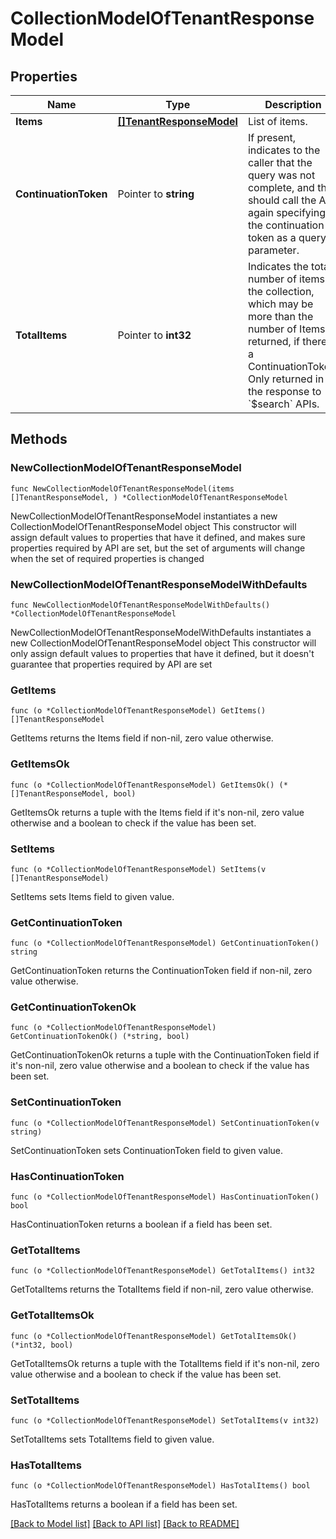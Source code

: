 # CollectionModelOfTenantResponseModel

## Properties

Name | Type | Description | Notes
------------ | ------------- | ------------- | -------------
**Items** | [**[]TenantResponseModel**](TenantResponseModel.md) | List of items. | 
**ContinuationToken** | Pointer to **string** | If present, indicates to the caller that the query was not complete, and they should call the API again specifying the continuation token as a query parameter. | [optional] 
**TotalItems** | Pointer to **int32** | Indicates the total number of items in the collection, which may be more than the number of Items returned, if there is a ContinuationToken.  Only returned in the response to &#x60;$search&#x60; APIs. | [optional] 

## Methods

### NewCollectionModelOfTenantResponseModel

`func NewCollectionModelOfTenantResponseModel(items []TenantResponseModel, ) *CollectionModelOfTenantResponseModel`

NewCollectionModelOfTenantResponseModel instantiates a new CollectionModelOfTenantResponseModel object
This constructor will assign default values to properties that have it defined,
and makes sure properties required by API are set, but the set of arguments
will change when the set of required properties is changed

### NewCollectionModelOfTenantResponseModelWithDefaults

`func NewCollectionModelOfTenantResponseModelWithDefaults() *CollectionModelOfTenantResponseModel`

NewCollectionModelOfTenantResponseModelWithDefaults instantiates a new CollectionModelOfTenantResponseModel object
This constructor will only assign default values to properties that have it defined,
but it doesn't guarantee that properties required by API are set

### GetItems

`func (o *CollectionModelOfTenantResponseModel) GetItems() []TenantResponseModel`

GetItems returns the Items field if non-nil, zero value otherwise.

### GetItemsOk

`func (o *CollectionModelOfTenantResponseModel) GetItemsOk() (*[]TenantResponseModel, bool)`

GetItemsOk returns a tuple with the Items field if it's non-nil, zero value otherwise
and a boolean to check if the value has been set.

### SetItems

`func (o *CollectionModelOfTenantResponseModel) SetItems(v []TenantResponseModel)`

SetItems sets Items field to given value.


### GetContinuationToken

`func (o *CollectionModelOfTenantResponseModel) GetContinuationToken() string`

GetContinuationToken returns the ContinuationToken field if non-nil, zero value otherwise.

### GetContinuationTokenOk

`func (o *CollectionModelOfTenantResponseModel) GetContinuationTokenOk() (*string, bool)`

GetContinuationTokenOk returns a tuple with the ContinuationToken field if it's non-nil, zero value otherwise
and a boolean to check if the value has been set.

### SetContinuationToken

`func (o *CollectionModelOfTenantResponseModel) SetContinuationToken(v string)`

SetContinuationToken sets ContinuationToken field to given value.

### HasContinuationToken

`func (o *CollectionModelOfTenantResponseModel) HasContinuationToken() bool`

HasContinuationToken returns a boolean if a field has been set.

### GetTotalItems

`func (o *CollectionModelOfTenantResponseModel) GetTotalItems() int32`

GetTotalItems returns the TotalItems field if non-nil, zero value otherwise.

### GetTotalItemsOk

`func (o *CollectionModelOfTenantResponseModel) GetTotalItemsOk() (*int32, bool)`

GetTotalItemsOk returns a tuple with the TotalItems field if it's non-nil, zero value otherwise
and a boolean to check if the value has been set.

### SetTotalItems

`func (o *CollectionModelOfTenantResponseModel) SetTotalItems(v int32)`

SetTotalItems sets TotalItems field to given value.

### HasTotalItems

`func (o *CollectionModelOfTenantResponseModel) HasTotalItems() bool`

HasTotalItems returns a boolean if a field has been set.


[[Back to Model list]](../README.md#documentation-for-models) [[Back to API list]](../README.md#documentation-for-api-endpoints) [[Back to README]](../README.md)


